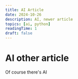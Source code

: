 ```yaml
---
title: AI Article
date: 2024-10-26
description: AI, newer article
topics: [ai, python]
readingTime: 1
draft: false
---
```


# AI other article

Of course there's AI
